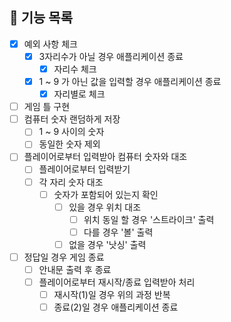 ## 📃 기능 목록
- [x] 예외 사항 체크
  - [x] 3자리수가 아닐 경우 애플리케이션 종료
    - [x] 자리수 체크
  - [x] 1 ~ 9 가 아닌 값을 입력할 경우 애플리케이션 종료
      - [x] 자리별로 체크
    
- [ ] 게임 틀 구현
- [ ] 컴퓨터 숫자 랜덤하게 저장
  - [ ] 1 ~ 9 사이의 숫자
  - [ ] 동일한 숫자 제외

- [ ] 플레이어로부터 입력받아 컴퓨터 숫자와 대조
  -[ ] 플레이어로부터 입력받기
  - [ ] 각 자리 숫자 대조
    - [ ] 숫자가 포함되어 있는지 확인
      - [ ] 있을 경우 위치 대조
        - [ ] 위치 동일 할 경우 '스트라이크' 출력
        - [ ] 다를 경우 '볼' 출력
      - [ ] 없을 경우 '낫싱' 출력
      
- [ ] 정답일 경우 게임 종료
  - [ ] 안내문 출력 후 종료
  - [ ] 플레이어로부터 재시작/종료 입력받아 처리
    - [ ] 재시작(1)일 경우 위의 과정 반복 
    - [ ] 종료(2)일 경우 애플리케이션 종료